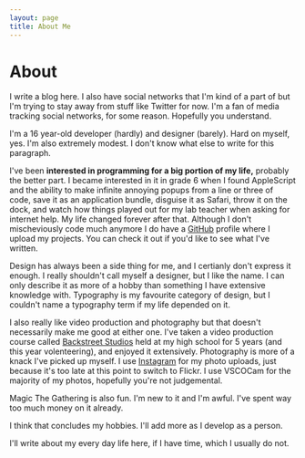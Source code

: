 ```yaml
---
layout: page
title: About Me
---
```


About
=====
I write a blog here. I also have social networks that I'm kind of a part of but I'm trying to stay away from stuff like Twitter for now. I'm a fan of media tracking social networks, for some reason. Hopefully you understand.

I'm a 16 year-old developer (hardly) and designer (barely). Hard on myself, yes. I'm also extremely modest. I don't know what else to write for this paragraph.

I've been **interested in programming for a big portion of my life,** probably the better part. I became interested in it in grade 6 when I found AppleScript and the ability to make infinite annoying popups from a line or three of code, save it as an application bundle, disguise it as Safari, throw it on the dock, and watch how things played out for my lab teacher when asking for internet help. My life changed forever after that. Although I don't mischeviously code much anymore I do have a [GitHub](https://github.com/probablyjosh) profile where I upload my projects. You can check it out if you'd like to see what I've written. 

Design has always been a side thing for me, and I certianly don't express it enough. I really shouldn't call myself a designer, but I like the name. I can only describe it as more of a hobby than something I have extensive knowledge with. Typography is my favourite
category of design, but I couldn't name a typography term if my life depended on it.

I also really like video production and photography but that doesn't necessarily make me good at either one. I've taken a video production course called [Backstreet Studios](http://ydme.ca/backstreet/) held at my high school for 5 years (and this year volenteering), and enjoyed it extensively. Photography is more of a knack I've picked up myself. I use [Instagram](https://github.com/adjectivepug) for my photo uploads, just because it's too late at this point to switch to Flickr. I use VSCOCam for the majority of my photos, hopefully you're not judgemental.

Magic The Gathering is also fun. I'm new to it and I'm awful. I've spent way too much money on it already.

I think that concludes my hobbies. I'll add more as I develop as a person.

I'll write about my every day life here, if I have time, which I usually do not.